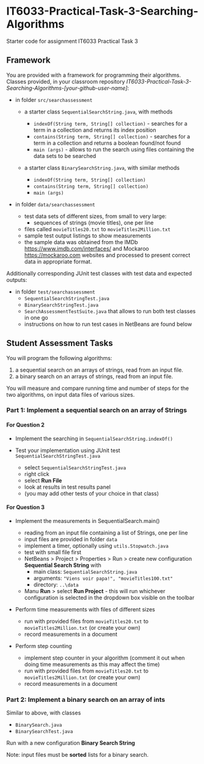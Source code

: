 # IT6033-Practical-Task-3-Searching-Algorithms
Starter code for assignment IT6033 Practical Task 3

## Framework

You are provided with a framework for programming their algorithms.   
Classes provided, in your classroom repository _IT6033-Practical-Task-3-Searching-Algorithms-[your-github-user-name]_:
* in folder `src/searchassessment`  
  - a starter class `SequentialSearchString.java`, with methods 
    * `indexOf(String term, String[] collection)` - searches for a term in a collection and returns its index position
    * `contains(String term, String[] collection)` - searches for a term in a collection and returns a boolean found/not found
    * `main (args)` - allows to run the search using files containing the data sets to be searched

  - a starter class `BinarySearchString.java`, with similar methods 
    * `indexOf(String term, String[] collection)`
    * `contains(String term, String[] collection)`
    * `main (args)`

* in folder `data/searchassessment`
  - test data sets of different sizes, from small to very large:
    * sequences of strings (movie titles), one per line
  - files called `movieTitles20.txt` to `movieTitles2Million.txt`
  - sample test output listings to show measurements
  - the sample data was obtained from the IMDb https://www.imdb.com/interfaces/ and Mockaroo https://mockaroo.com websites and processed to present correct data in appropriate format. 

Additionally corresponding JUnit test classes with test data and expected outputs:
* in folder `test/searchassessment` 
  - `SequentialSearchStringTest.java`
  - `BinarySearchStringTest.java`
  - `SearchAssessmentTestSuite.java` that allows to run both test classes in one go
  - instructions on how to run test cases in NetBeans are found below

## Student Assessment Tasks
You will program the following algorithms:  
1. a sequential search on an arrays of strings, read from an input file.
2. a binary search on an arrays of strings, read from an input file.
  
You will measure and compare running time and number of steps 
for the two algorithms, on input data files of various sizes. 


### Part 1: Implement a sequential search on an array of Strings

#### For Question 2

* Implement the searching in `SequentialSearchString.indexOf()`

* Test your implementation using JUnit test `SequentialSearchStringTest.java`
  - select `SequentialSearchStringTest.java`
  - right click
  - select __Run File__
  - look at results in test results panel
  - (you may add other tests of your choice in that class)
  
#### For Question 3

* Implement the measurements in SequentialSearch.main()
    - reading from an input file containing a list of Strings, one per line
    - input files are provided in folder `data`
    - implement a timer, optionally using `utils.Stopwatch.java`
    - test with small file first
    - NetBeans > Project > Properties > Run > create new configuration __Sequential Search String__  with 
      - main class: `SequentialSearchString.java`
      - arguments: `"Viens voir papa!", "movieTitles100.txt"`
      - directory: `..\data`
     - Manu __Run__ > select __Run Project__ - this will run whichever configuration is selected in the dropdown box visible on the toolbar
    
* Perform time measurements with files of different sizes
    - run with provided files from `movieTitles20.txt` to `movieTitles2Million.txt` (or create your own)
    - record measurements in a document
    
* Perform step counting
    - implement step counter in your algorithm (comment it out when doing time measurements as this may affect the time)
    - run with provided files from `movieTitles20.txt` to `movieTitles2Million.txt` (or create your own)
    - record measurements in a document


### Part 2: Implement a binary search on an array of ints

Similar to above, with classes
- `BinarySearch.java`
- `BinarySearchTest.java`

Run with a new configuration __Binary Search String__

Note: input files must be __sorted__ lists for a binary search.


